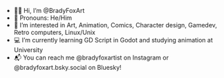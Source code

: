 - 👋🦊 Hi, I’m @BradyFoxArt
- 💙 Pronouns: He/Him
- 👀 I’m interested in Art, Animation, Comics, Character design, Gamedev, Retro computers, Linux/Unix
- 💻 I’m currently learning GD Script in Godot and studying animation at University
- 📬 You can reach me @bradyfoxartist on Instagram or @bradyfoxart.bsky.social on Bluesky!

<!---
BradyFoxArt/BradyFoxArt is a ✨ special ✨ repository because its `README.md` (this file) appears on your GitHub profile.
You can click the Preview link to take a look at your changes.
--->
